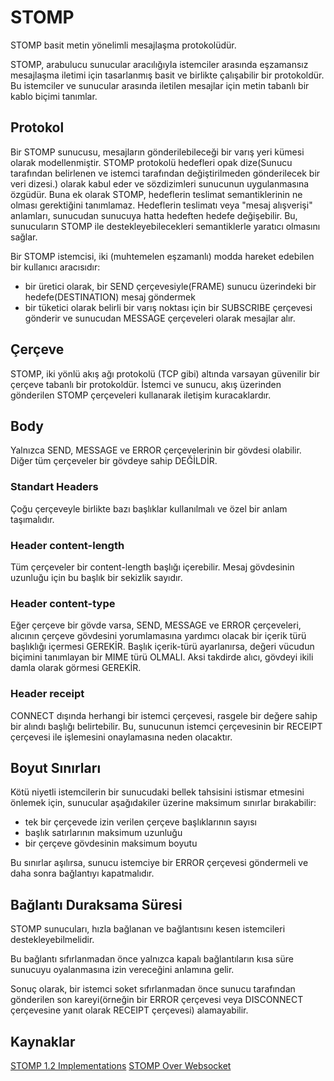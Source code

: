 # STOMP

STOMP basit metin yönelimli mesajlaşma protokolüdür.

STOMP, arabulucu sunucular aracılığıyla istemciler arasında eşzamansız mesajlaşma iletimi için tasarlanmış basit ve birlikte çalışabilir bir protokoldür. Bu istemciler ve sunucular arasında iletilen mesajlar için metin tabanlı bir kablo biçimi tanımlar.

## Protokol

Bir STOMP sunucusu, mesajların gönderilebileceği bir varış yeri kümesi olarak modellenmiştir. STOMP protokolü hedefleri opak dize(Sunucu tarafından belirlenen ve istemci tarafından değiştirilmeden gönderilecek bir veri dizesi.) olarak kabul eder ve sözdizimleri sunucunun uygulanmasına özgüdür. Buna ek olarak STOMP, hedeflerin teslimat semantiklerinin ne olması gerektiğini tanımlamaz. Hedeflerin teslimatı veya "mesaj alışverişi" anlamları, sunucudan sunucuya hatta hedeften hedefe değişebilir. Bu, sunucuların STOMP ile destekleyebilecekleri semantiklerle yaratıcı olmasını sağlar.

Bir STOMP istemcisi, iki (muhtemelen eşzamanlı) modda hareket edebilen bir kullanıcı aracısıdır:

- bir üretici olarak, bir SEND çerçevesiyle(FRAME) sunucu üzerindeki bir hedefe(DESTINATION) mesaj göndermek
- bir tüketici olarak belirli bir varış noktası için bir SUBSCRIBE çerçevesi gönderir ve sunucudan MESSAGE çerçeveleri olarak mesajlar alır.

## Çerçeve

STOMP, iki yönlü akış ağı protokolü (TCP gibi) altında varsayan güvenilir  bir çerçeve tabanlı bir protokoldür. İstemci ve sunucu, akış üzerinden gönderilen STOMP çerçeveleri kullanarak iletişim kuracaklardır.

## Body

Yalnızca SEND, MESSAGE ve ERROR çerçevelerinin bir gövdesi olabilir. Diğer tüm çerçeveler bir gövdeye sahip DEĞİLDİR.

### Standart Headers

Çoğu çerçeveyle birlikte bazı başlıklar kullanılmalı ve özel bir anlam taşımalıdır.

### Header content-length

Tüm çerçeveler bir content-length başlığı içerebilir. Mesaj gövdesinin uzunluğu için bu başlık bir sekizlik sayıdır.

### Header content-type

Eğer çerçeve bir gövde varsa, SEND, MESSAGE ve ERROR çerçeveleri, alıcının çerçeve gövdesini yorumlamasına yardımcı olacak bir içerik türü başlıklığı içermesi GEREKİR. Başlık içerik-türü ayarlanırsa, değeri vücudun biçimini tanımlayan bir MIME türü OLMALI. Aksi takdirde alıcı, gövdeyi ikili damla olarak görmesi GEREKİR.

### Header receipt

CONNECT dışında herhangi bir istemci çerçevesi, rasgele bir değere sahip bir alındı başlığı belirtebilir. Bu, sunucunun istemci çerçevesinin bir RECEIPT çerçevesi ile işlemesini onaylamasına neden olacaktır.

## Boyut Sınırları

Kötü niyetli istemcilerin bir sunucudaki bellek tahsisini istismar etmesini önlemek için, sunucular aşağıdakiler üzerine maksimum sınırlar bırakabilir:

- tek bir çerçevede izin verilen çerçeve başlıklarının sayısı
- başlık satırlarının maksimum uzunluğu
- bir çerçeve gövdesinin maksimum boyutu

Bu sınırlar aşılırsa, sunucu istemciye bir ERROR çerçevesi göndermeli ve daha sonra bağlantıyı kapatmalıdır.

## Bağlantı Duraksama Süresi

STOMP sunucuları, hızla bağlanan ve bağlantısını kesen istemcileri destekleyebilmelidir.

Bu bağlantı sıfırlanmadan önce yalnızca kapalı bağlantıların kısa süre sunucuyu oyalanmasına izin vereceğini anlamına gelir.

Sonuç olarak, bir istemci soket sıfırlanmadan önce sunucu tarafından gönderilen son kareyi(örneğin bir ERROR çerçevesi veya DISCONNECT çerçevesine yanıt olarak RECEIPT çerçevesi) alamayabilir.

## Kaynaklar

[STOMP 1.2 Implementations](https://stomp.github.io/stomp-specification-1.2.html)
[STOMP Over Websocket](https://stomp-js.github.io/stomp-websocket/codo/alphabetical_index.html)